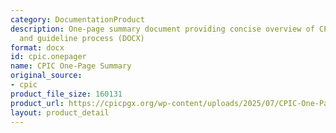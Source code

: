 ```yaml
---
category: DocumentationProduct
description: One-page summary document providing concise overview of CPIC mission
  and guideline process (DOCX)
format: docx
id: cpic.onepager
name: CPIC One-Page Summary
original_source:
- cpic
product_file_size: 160131
product_url: https://cpicpgx.org/wp-content/uploads/2025/07/CPIC-One-Page-CLEAN.docx
layout: product_detail
---
```

